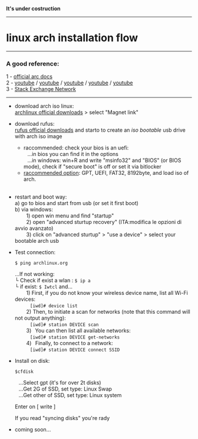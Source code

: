 <b> It's under costruction </b>

---

# linux arch installation flow

----

### A good reference:

1 - [official arc docs](https://wiki.archlinux.org/title/Installation_guide)<br>
2 - [youtube](https://www.youtube.com/watch?v=RsrPrA8NJHk) / [youtube](https://www.youtube.com/watch?v=LGhifbn6088&t=309s) / [youtube](https://www.youtube.com/watch?v=C3D_qzw94v8) / [youtube](https://www.youtube.com/watch?v=sm_fuBeaOqE) / [youtube](https://www.youtube.com/watch?v=JRdYSGh-g3s)<br>
3 - [Stack Exchange Network](https://askubuntu.com/questions/726972/dual-boot-windows-10-and-linux-ubuntu-on-separate-hard-drives)<br>

---

- download arch iso linux:<br>
  [archlinux official downloads](https://archlinux.org/download/) > select "Magnet link"
  
- download rufus:<br>
  [rufus official downloads](https://rufus.ie/it/) and starto to create an <i>iso bootable</i> usb drive with arch iso image
  - raccommended: check your bios is an uefi:<br>
  ⠀...in bios you can find it in the options<br>
  ⠀...in windows: win+R and write "msinfo32" and "BIOS" (or BIOS mode), check if "secure boot" is off or set it via bitlocker<br>
  - [raccommended option](https://blog.htbaa.com/wp-content/uploads/2013/11/rufus.png): GPT, UEFI, FAT32, 8192byte, and load iso of arch.
  <br>

- restart and boot way:<br>
  a) go to bios and start from usb (or set it first boot)<br>
  b) via windows:<br>
 ⠀⠀⠀1) open win menu and find "startup"<br>
 ⠀⠀⠀2) open "advanced sturtup recovery" (ITA:modifica le opzioni di avvio avanzato)<br>
 ⠀⠀⠀3) click on "advanced sturtup" > "use a device" > select your bootable arch usb<br>


- Test connection:<br>

  `$ ping archlinux.org`<br>

   ...If not working:<br>
      └ Check if exist a wlan : `$ ip a`<br>
        └ if exist: `$ Iwtcl` and...<br>
        ⠀⠀⠀1) First, if you do not know your wireless device name, list all Wi-Fi devices:<br>
        ⠀⠀⠀⠀`[iwd]# device list`<br>
        ⠀⠀⠀2) Then, to initiate a scan for networks (note that this command will not output anything):<br>
        ⠀⠀⠀⠀`[iwd]# station DEVICE scan`<br>
        ⠀⠀⠀3)⠀You can then list all available networks:<br>
        ⠀⠀⠀⠀`[iwd]# station DEVICE get-networks`<br>
        ⠀⠀⠀4)⠀Finally, to connect to a network:<br>
        ⠀⠀⠀⠀`[iwd]# station DEVICE connect SSID`<br>

- Install on disk:

  `$cfdisk`<br>

  ⠀...Select gpt (it's for over 2t disks)<br>
  ⠀...Get 2G of SSD, set type: Linux Swap<br>
  ⠀...Get other of SSD, set type: Linux system<br>

  Enter on [ write ]

  If you read "syncing disks" you're rady

- coming soon...
